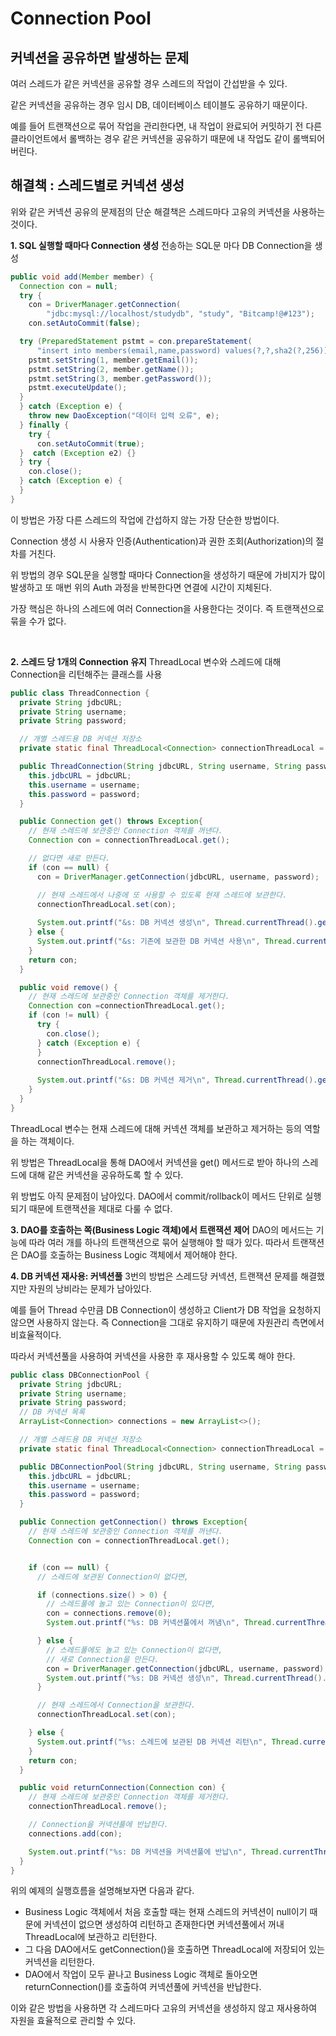 # Connection Pool
## 커넥션을 공유하면 발생하는 문제
여러 스레드가 같은 커넥션을 공유할 경우 스레드의 작업이 간섭받을 수 있다. 

같은 커넥션을 공유하는 경우 임시 DB, 데이터베이스 테이블도 공유하기 때문이다.

예를 들어 트랜잭션으로 묶어 작업을 관리한다면, 내 작업이 완료되어 커밋하기 전 다른 클라이언트에서 롤백하는 경우 같은 커넥션을 공유하기 때문에 내 작업도 같이 롤백되어버린다.

## 해결책 : 스레드별로 커넥션 생성
위와 같은 커넥션 공유의 문제점의 단순 해결책은 스레드마다 고유의 커넥션을 사용하는 것이다.  

**1. SQL 실행할 때마다 Connection 생성**
전송하는 SQL문 마다 DB Connection을 생성
```java
public void add(Member member) {
  Connection con = null;
  try {
    con = DriverManager.getConnection(
        "jdbc:mysql://localhost/studydb", "study", "Bitcamp!@#123");
    con.setAutoCommit(false);

  try (PreparedStatement pstmt = con.prepareStatement(
      "insert into members(email,name,password) values(?,?,sha2(?,256))")) {
    pstmt.setString(1, member.getEmail());
    pstmt.setString(2, member.getName());
    pstmt.setString(3, member.getPassword());
    pstmt.executeUpdate();
  }
  } catch (Exception e) {
    throw new DaoException("데이터 입력 오류", e);
  } finally {
    try {
      con.setAutoCommit(true);
  }  catch (Exception e2) {}
  } try {
    con.close();
  } catch (Exception e) {
  }
}
```
이 방법은 가장 다른 스레드의 작업에 간섭하지 않는 가장 단순한 방법이다.  

Connection 생성 시 사용자 인증(Authentication)과 권한 조회(Authorization)의 절차를 거친다.

위 방법의 경우 SQL문을 실행할 때마다 Connection을 생성하기 때문에 가비지가 많이 발생하고 또 매번 위의 Auth 과정을 반복한다면 연결에 시간이 지체된다.  

가장 핵심은 하나의 스레드에 여러 Connection을 사용한다는 것이다. 즉 트랜잭션으로 묶을 수가 없다.

<br>

**2. 스레드 당 1개의 Connection 유지**
ThreadLocal 변수와 스레드에 대해 Connection을 리턴해주는 클래스를 사용
```java
public class ThreadConnection {
  private String jdbcURL;
  private String username;
  private String password;

  // 개별 스레드용 DB 커넥션 저장소
  private static final ThreadLocal<Connection> connectionThreadLocal = new ThreadLocal<>();

  public ThreadConnection(String jdbcURL, String username, String password) {
    this.jdbcURL = jdbcURL;
    this.username = username;
    this.password = password;
  }

  public Connection get() throws Exception{
    // 현재 스레드에 보관중인 Connection 객체를 꺼낸다.
    Connection con = connectionThreadLocal.get();

    // 없다면 새로 만든다.
    if (con == null) {
      con = DriverManager.getConnection(jdbcURL, username, password);

      // 현재 스레드에서 나중에 또 사용할 수 있도록 현재 스레드에 보관한다.
      connectionThreadLocal.set(con);
      
      System.out.printf("&s: DB 커넥션 생성\n", Thread.currentThread().getName());
    } else {
      System.out.printf("&s: 기존에 보관한 DB 커넥션 사용\n", Thread.currentThread().getName());
    }
    return con;
  }

  public void remove() {
    // 현재 스레드에 보관중인 Connection 객체를 제거한다.
    Connection con =connectionThreadLocal.get();
    if (con != null) {
      try {
        con.close();
      } catch (Exception e) {
      }
      connectionThreadLocal.remove();
      
      System.out.printf("&s: DB 커넥션 제거\n", Thread.currentThread().getName());
    }
  }
}
```
ThreadLocal 변수는 현재 스레드에 대해 커넥션 객체를 보관하고 제거하는 등의 역할을 하는 객체이다. 

위 방법은 ThreadLocal을 통해 DAO에서 커넥션을 get() 메서드로 받아 하나의 스레드에 대해 같은 커넥션을 공유하도록 할 수 있다. 

위 방법도 아직 문제점이 남아있다. DAO에서 commit/rollback이 메서드 단위로 실행되기 때문에 트랜잭션을 제대로 다룰 수 없다. 

**3. DAO를 호출하는 쪽(Business Logic 객체)에서 트랜잭션 제어**
DAO의 메서드는 기능에 따라 여러 개를 하나의 트랜잭션으로 묶어 실행해야 할 때가 있다. 따라서 트랜잭션은 DAO를 호출하는 Business Logic 객체에서 제어해야 한다. 

**4. DB 커넥션 재사용: 커넥션풀**
3번의 방법은 스레드당 커넥션, 트랜잭션 문제를 해결했지만 자원의 낭비라는 문제가 남아있다. 

예를 들어 Thread 수만큼 DB Connection이 생성하고 Client가 DB 작업을 요청하지 않으면 사용하지 않는다. 즉 Connection을 그대로 유지하기 때문에 자원관리 측면에서 비효율적이다.

따라서 커넥션풀을 사용하여 커넥션을 사용한 후 재사용할 수 있도록 해야 한다.

```java
public class DBConnectionPool {
  private String jdbcURL;
  private String username;
  private String password;
  // DB 커넥션 목록
  ArrayList<Connection> connections = new ArrayList<>();

  // 개별 스레드용 DB 커넥션 저장소
  private static final ThreadLocal<Connection> connectionThreadLocal = new ThreadLocal<>();

  public DBConnectionPool(String jdbcURL, String username, String password) {
    this.jdbcURL = jdbcURL;
    this.username = username;
    this.password = password;
  }

  public Connection getConnection() throws Exception{
    // 현재 스레드에 보관중인 Connection 객체를 꺼낸다.
    Connection con = connectionThreadLocal.get();


    if (con == null) {
      // 스레드에 보관된 Connection이 없다면,

      if (connections.size() > 0) {
        // 스레드풀에 놀고 있는 Connection이 있다면,
        con = connections.remove(0);
        System.out.printf("%s: DB 커넥션풀에서 꺼냄\n", Thread.currentThread().getName());

      } else {
        // 스레드풀에도 놀고 있는 Connection이 없다면,
        // 새로 Connection을 만든다.
        con = DriverManager.getConnection(jdbcURL, username, password);
        System.out.printf("%s: DB 커넥션 생성\n", Thread.currentThread().getName());
      }

      // 현재 스레드에서 Connection을 보관한다.
      connectionThreadLocal.set(con);

    } else {
      System.out.printf("%s: 스레드에 보관된 DB 커넥션 리턴\n", Thread.currentThread().getName());
    }
    return con;
  }

  public void returnConnection(Connection con) {
    // 현재 스레드에 보관중인 Connection 객체를 제거한다.
    connectionThreadLocal.remove();

    // Connection을 커넥션풀에 반납한다.
    connections.add(con);

    System.out.printf("%s: DB 커넥션을 커넥션풀에 반납\n", Thread.currentThread().getName());
  }
}
```
위의 예제의 실행흐름을 설명해보자면 다음과 같다. 
- Business Logic 객체에서 처음 호출할 때는 현재 스레드의 커넥션이 null이기 때문에 커넥션이 없으면 생성하여 리턴하고 존재한다면 커넥션풀에서 꺼내 ThreadLocal에 보관하고 리턴한다. 
- 그 다음 DAO에서도 getConnection()을 호출하면 ThreadLocal에 저장되어 있는 커넥션을 리턴한다. 
- DAO에서 작업이 모두 끝나고 Business Logic 객체로 돌아오면 returnConnection()를 호출하여 커넥션풀에 커넥션을 반납한다. 

이와 같은 방법을 사용하면 각 스레드마다 고유의 커넥션을 생성하지 않고 재사용하여 자원을 효율적으로 관리할 수 있다. 
